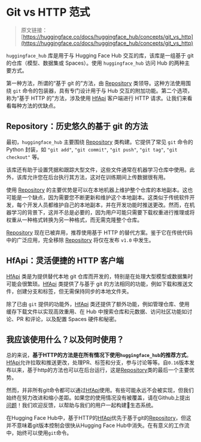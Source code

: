 # Git vs HTTP 范式

> 原文链接：[https://huggingface.co/docs/huggingface_hub/concepts/git_vs_http](https://huggingface.co/docs/huggingface_hub/concepts/git_vs_http)

`huggingface_hub` 库是用于与 Hugging Face Hub 交互的库，该库是一组基于 git 的仓库（模型、数据集或 Spaces）。使用 `huggingface_hub` 访问 Hub 的两种主要方式。

第一种方法，所谓的“基于 git 的”方法，由 [Repository](/docs/huggingface_hub/v0.20.3/en/package_reference/repository#huggingface_hub.Repository) 类领导。这种方法使用围绕 `git` 命令的包装器，具有专门设计用于与 Hub 交互的附加功能。第二个选项，称为“基于 HTTP 的”方法，涉及使用 [HfApi](/docs/huggingface_hub/v0.20.3/en/package_reference/hf_api#huggingface_hub.HfApi) 客户端进行 HTTP 请求。让我们来看看每种方法的优缺点。

## Repository：历史悠久的基于 git 的方法

最初，`huggingface_hub` 主要围绕 [Repository](/docs/huggingface_hub/v0.20.3/en/package_reference/repository#huggingface_hub.Repository) 类构建。它提供了常见 `git` 命令的 Python 封装，如 `"git add"`, `"git commit"`, `"git push"`, `"git tag"`, `"git checkout"` 等。

该库还有助于设置凭据和跟踪大型文件，这些文件通常在机器学习仓库中使用。此外，该库允许您在后台执行其方法，这对在训练期间上传数据很有用。

使用 [Repository](/docs/huggingface_hub/v0.20.3/en/package_reference/repository#huggingface_hub.Repository) 的主要优势是可以在本地机器上维护整个仓库的本地副本。这也可能是一个缺点，因为需要您不断更新和维护这个本地副本。这类似于传统软件开发，每个开发人员都维护自己的本地副本，并在开发功能时推送更改。然而，在机器学习的背景下，这并不总是必要的，因为用户可能只需要下载权重进行推理或将权重从一种格式转换为另一种格式，而无需克隆整个仓库。

[Repository](/docs/huggingface_hub/v0.20.3/en/package_reference/repository#huggingface_hub.Repository) 现在已被弃用，推荐使用基于 HTTP 的替代方案。鉴于它在传统代码中的广泛应用，完全移除 [Repository](/docs/huggingface_hub/v0.20.3/en/package_reference/repository#huggingface_hub.Repository) 将仅在发布 `v1.0` 中发生。

## HfApi：灵活便捷的 HTTP 客户端

[HfApi](/docs/huggingface_hub/v0.20.3/en/package_reference/hf_api#huggingface_hub.HfApi) 类是为提供替代本地 git 仓库而开发的，特别是在处理大型模型或数据集时可能会很繁琐。[HfApi](/docs/huggingface_hub/v0.20.3/en/package_reference/hf_api#huggingface_hub.HfApi) 类提供了与基于 git 的方法相同的功能，例如下载和推送文件，创建分支和标签，但无需保持同步的本地文件夹。

除了已由 `git` 提供的功能外，[HfApi](/docs/huggingface_hub/v0.20.3/en/package_reference/hf_api#huggingface_hub.HfApi) 类还提供了额外功能，例如管理仓库、使用缓存下载文件以实现高效重用、在 Hub 中搜索仓库和元数据、访问社区功能如讨论、PR 和评论，以及配置 Spaces 硬件和秘密。

## 我应该使用什么？以及何时使用？

总的来说，**基于HTTP的方法是在所有情况下使用`huggingface_hub`的推荐方式**。[HfApi](/docs/huggingface_hub/v0.20.3/en/package_reference/hf_api#huggingface_hub.HfApi)允许拉取和推送更改，处理PR、标签和分支，参与讨论等等。自`0.16`版本发布以来，基于http的方法也可以在后台运行，这是[Repository](/docs/huggingface_hub/v0.20.3/en/package_reference/repository#huggingface_hub.Repository)类的最后一个主要优势。

然而，并非所有git命令都可以通过[HfApi](/docs/huggingface_hub/v0.20.3/en/package_reference/hf_api#huggingface_hub.HfApi)使用。有些可能永远不会被实现，但我们始终在努力改进和缩小差距。如果您的使用情况没有被覆盖，请在Github上提出[问题](https://github.com/huggingface/huggingface_hub)！我们欢迎反馈，以帮助与我们的用户一起构建🤗生态系统。

在Hugging Face Hub中，基于HTTP的[HfApi](/docs/huggingface_hub/v0.20.3/en/package_reference/hf_api#huggingface_hub.HfApi)优先于基于git的[Repository](/docs/huggingface_hub/v0.20.3/en/package_reference/repository#huggingface_hub.Repository)，但这并不意味着git版本控制会很快从Hugging Face Hub中消失。在有意义的工作流中，始终可以使用`git`命令。
